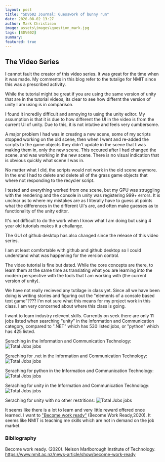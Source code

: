 ```yaml
---
layout: post
title: "SDV602 Journal: Guesswork of bunny run"
date: 2020-08-02 13:27
author: Mark Christison
image: assets\images\question_mark.jpg
tags: [SDV602]
summary:
featured: true
---
```


## The Video Series

I cannot fault the creator of this video series. It was great for the time when it was made. My comments in this blog refer to the tutalige for NMIT since this was a prescribed activity.

While the tutorial might be great if you are using the same version of unity that are in the tutorial videos, its clear to see how differnt the version of unity I am using is in comparison.

I found it incredily difficult and annoying to using the unity editor. My assumption is that it is due to how different the UI in the video is from the current UI of unity. Due to this, it is not intutive and feels very cumbersome.

A major problem I had was in creating a new scene, some of my scripts stopped working on the old scene, then when I went and re-added the scripts to the game objects they didn't update in the scene that I was making them in, only the new scene. This occured after I had changed the scene, and was working in the new scene. There is no visual indication that is obvious quickly what scene I was in.

No matter what I did, the scripts would not work in the old scene anymore. In the end I had to delete and delete all of the grass game objects that where not responding to the recycler script.

I tested and everything worked from one scene, but my GPU was struggling with the rendering and the console in unity was registering 999+ errors. It is unclear as to where my mistakes are as I literally have to guess at points what the differences in the different UI's are, and often make guesses as to functionality of the unity editor.

It's not difficult to do the work when I know what I am doing but using 4 year old tutorials makes it a challange.

The GUI of github desktop has also changed since the release of this video series.

I am at least comfortable with github and github desktop so I could understand what was happening for the version control.

The video tutorial is fine but dated. While the core concepts are there, to learn them at the same time as translating what you are learning into the modern perspective with the tools that I am working with (the current version of unity).

We have not really recieved any tutilage in class yet. Since all we have been doing is writing stories and figuring out the "elements of a console based text game"???? I'm not sure what this means for my project work in this class. I am very concerned about where this class is going.

I want to learn industry relevent skills. Currently on seek there are only 11 jobs listed when searching "unity" in the Information and Communication category, compared to ".NET" which has 530 listed jobs, or "python" which has 425 listed.

Seraching in the Information and Communication Technology:
![Total Jobs jobs](https://mckevmeister.github.io/assets/images/seek1.png)

Seraching for .net in the Information and Communication Technology:
![Total Jobs jobs](https://mckevmeister.github.io/assets/images/seek2.png)

Seraching for python in the Information and Communication Technology:
![Total Jobs jobs](https://mckevmeister.github.io/assets/images/seek3.png)

Seraching for unity in the Information and Communication Technology:
![Total Jobs jobs](https://mckevmeister.github.io/assets/images/seek4.png)

Seraching for unity with no other restritions:
![Total Jobs jobs](https://mckevmeister.github.io/assets/images/seek5.png)

It seems like there is a lot to learn and very little reward offered once learned. I want to ["Become work ready"](https://www.nmit.ac.nz/news-article/show/become-work-ready) (Become Work Ready,2020). It seems like NMIT is teaching me skills which are not in demand on the job market.

### Bibliography

Become work ready. (2020). Nelson Marlborough Institute of Technology. https://www.nmit.ac.nz/news-article/show/become-work-ready

‌
